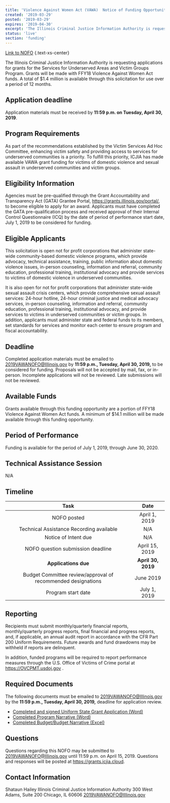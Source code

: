 ```yaml
---
title: 'Violence Against Women Act (VAWA)  Notice of Funding Opportunity Services for Underserved Areas & Victim Groups'
created: '2019-03-29'
posted: '2019-03-29'
expires: '2019-04-30'
excerpt: 'The Illinois Criminal Justice Information Authority is requesting applications for grants for the Services for Underserved Areas and Victim Groups Program. Grants will be made with FFY18 Violence Against Women Act funds. A total of $1.4 million is available through this solicitation for use over a period of 12 months. '
status: 'live'
section: 'funding'
---
```


[Link to NOFO](VAWANOFO.pdf) {.text-xs-center}

The Illinois Criminal Justice Information Authority is requesting applications for grants for the Services for Underserved Areas and Victim Groups Program. Grants will be made with FFY18 Violence Against Women Act funds. A total of $1.4 million is available through this solicitation for use over a period of 12 months. 

## Application deadline

 Application materials must be received by **11:59 p.m. on Tuesday, April 30, 2019**. 

## Program Requirements

As part of the recommendations established by the Victim Services Ad Hoc Committee, enhancing victim safety and providing access to services for underserved communities is a priority. To fulfill this priority, ICJIA has made available VAWA grant funding for victims of domestic violence and sexual assault in underserved communities and victim groups. 

## Eligibility Information

Agencies must be pre-qualified through the Grant Accountability and Transparency Act (GATA) Grantee Portal, https://grants.illinois.gov/portal/, to become eligible to apply for an award.  Applicants must have completed the GATA pre-qualification process and received approval of their Internal Control Questionnaire (ICQ) by the date of period of performance start date, July 1, 2019 to be considered for funding. 
	
## Eligible Applicants

This solicitation is open not for profit corporations that administer state-wide community-based domestic violence programs, which provide advocacy, technical assistance, training, public information about domestic violence issues, in-person counseling, information and referral, community education, professional training, institutional advocacy and provide services to victims of domestic violence in underserved communities.
	
It is also open for not for profit corporations that administer state-wide sexual assault crisis centers, which provide comprehensive sexual assault services: 24-hour hotline, 24-hour criminal justice and medical advocacy services, in-person counseling, information and referral, community education, professional training, institutional advocacy, and provide services to victims in underserved communities or victim groups.  In addition, applicants must administer state and federal funds to its members, set standards for services and monitor each center to ensure program and fiscal accountability. 

## Deadline

Completed application materials must be emailed to 2019VAWANOFO@Illinois.gov by **11:59 p.m., Tuesday, April 30, 2019,** to be considered for funding. Proposals will not be accepted by mail, fax, or in-person. Incomplete applications will not be reviewed. Late submissions will not be reviewed.

## Available Funds

Grants available through this funding opportunity are a portion of FFY18 Violence Against Women Act funds. A minimum of $14.1 million will be made available through this funding opportunity. 

## Period of Performance

Funding is available for the period of July 1, 2019, through June 30, 2020.  

## Technical Assistance Session

N/A
	
## Timeline

|                             Task                             |        Date        |
| :----------------------------------------------------------: | :----------------: |
|                         NOFO posted                          |   April 1, 2019    |
|           Technical Assistance Recording available           |        N/A         |
|                     Notice of Intent due                     |        N/A         |
|              NOFO question submission deadline               |   April 15, 2019   |
|                     **Applications due**                     | **April 30, 2019** |
| Budget Committee review/approval of recommended designations |     June 2019      |
|                      Program start date                      |    July 1, 2019    |
	
## Reporting

Recipients must submit monthly/quarterly financial reports, monthly/quarterly progress reports, final financial and progress reports, and, if applicable, an annual audit report in accordance with the CFR Part 200 Uniform Requirements. Future awards and fund drawdowns may be withheld if reports are delinquent.

In addition, funded programs will be required to report performance measures through the U.S. Office of Victims of Crime portal at https://OVCPMT.usdoj.gov .

## Required Documents
	
The following documents must be emailed to 2019VAWANOFO@Illinois.gov by the **11:59 p.m., Tuesday, April 30, 2019,** deadline for application review. 
	
* [Completed and signed Uniform State Grant Application (Word)](VAWAApplication.pdf) 
* [Completed Program Narrative (Word)](VAWAProgramNarrative.docx)
* [Completed Budget/Budget Narrative (Excel)](VAWABudget.xlsx)

## Questions

Questions regarding this NOFO may be submitted to 2019VAWANOFO@Illinois.gov until 11:59 p.m. on April 15, 2019.  Questions and responses will be posted at https://grants.icjia.cloud. 

## Contact Information

Shataun Hailey
Illinois Criminal Justice Information Authority
300 West Adams, Suite 200
Chicago, IL 60606
2019VAWANOFO@Illinois.gov
